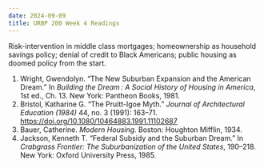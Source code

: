 ```yaml
---
date: 2024-09-09
title: URBP 200 Week 4 Readings
---
```

Risk-intervention in middle class mortgages; homeownership as household savings policy; denial of credit to Black Americans; public housing as doomed policy from the start.

1. Wright, Gwendolyn. “The New Suburban Expansion and the American Dream.” In _Building the Dream : A Social History of Housing in America_, 1st ed., Ch. 13. New York: Pantheon Books, 1981.
2. Bristol, Katharine G. “The Pruitt-Igoe Myth.” _Journal of Architectural Education (1984)_ 44, no. 3 (1991): 163–71. <a href="https://doi.org/10.1080/10464883.1991.11102687">https://doi.org/10.1080/10464883.1991.11102687</a>
3. Bauer, Catherine. _Modern Housing_. Boston: Houghton Mifflin, 1934.
4. Jackson, Kenneth T. “Federal Subsidy and the Suburban Dream.” In _Crabgrass Frontier: The Suburbanization of the United States_, 190–218. New York: Oxford University Press, 1985.

